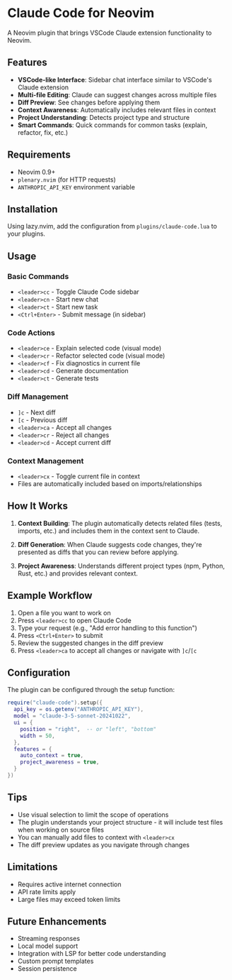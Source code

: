 # Claude Code for Neovim

A Neovim plugin that brings VSCode Claude extension functionality to Neovim.

## Features

- **VSCode-like Interface**: Sidebar chat interface similar to VSCode's Claude extension
- **Multi-file Editing**: Claude can suggest changes across multiple files
- **Diff Preview**: See changes before applying them
- **Context Awareness**: Automatically includes relevant files in context
- **Project Understanding**: Detects project type and structure
- **Smart Commands**: Quick commands for common tasks (explain, refactor, fix, etc.)

## Requirements

- Neovim 0.9+
- `plenary.nvim` (for HTTP requests)
- `ANTHROPIC_API_KEY` environment variable

## Installation

Using lazy.nvim, add the configuration from `plugins/claude-code.lua` to your plugins.

## Usage

### Basic Commands

- `<leader>cc` - Toggle Claude Code sidebar
- `<leader>cn` - Start new chat
- `<leader>ct` - Start new task
- `<Ctrl+Enter>` - Submit message (in sidebar)

### Code Actions

- `<leader>ce` - Explain selected code (visual mode)
- `<leader>cr` - Refactor selected code (visual mode)
- `<leader>cf` - Fix diagnostics in current file
- `<leader>cd` - Generate documentation
- `<leader>ct` - Generate tests

### Diff Management

- `]c` - Next diff
- `[c` - Previous diff
- `<leader>ca` - Accept all changes
- `<leader>cr` - Reject all changes
- `<leader>cd` - Accept current diff

### Context Management

- `<leader>cx` - Toggle current file in context
- Files are automatically included based on imports/relationships

## How It Works

1. **Context Building**: The plugin automatically detects related files (tests, imports, etc.) and includes them in the context sent to Claude.

2. **Diff Generation**: When Claude suggests code changes, they're presented as diffs that you can review before applying.

3. **Project Awareness**: Understands different project types (npm, Python, Rust, etc.) and provides relevant context.

## Example Workflow

1. Open a file you want to work on
2. Press `<leader>cc` to open Claude Code
3. Type your request (e.g., "Add error handling to this function")
4. Press `<Ctrl+Enter>` to submit
5. Review the suggested changes in the diff preview
6. Press `<leader>ca` to accept all changes or navigate with `]c`/`[c`

## Configuration

The plugin can be configured through the setup function:

```lua
require("claude-code").setup({
  api_key = os.getenv("ANTHROPIC_API_KEY"),
  model = "claude-3-5-sonnet-20241022",
  ui = {
    position = "right",  -- or "left", "bottom"
    width = 50,
  },
  features = {
    auto_context = true,
    project_awareness = true,
  }
})
```

## Tips

- Use visual selection to limit the scope of operations
- The plugin understands your project structure - it will include test files when working on source files
- You can manually add files to context with `<leader>cx`
- The diff preview updates as you navigate through changes

## Limitations

- Requires active internet connection
- API rate limits apply
- Large files may exceed token limits

## Future Enhancements

- Streaming responses
- Local model support
- Integration with LSP for better code understanding
- Custom prompt templates
- Session persistence
